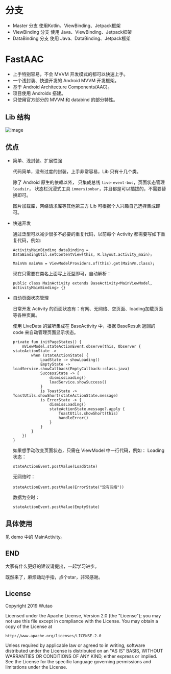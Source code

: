 # 分支
- Master 分支 使用Kotlin、ViewBinding、Jetpack框架
- ViewBinding 分支 使用 Java、ViewBinding、Jetpack框架
- DataBinding 分支 使用 Java、DataBinding、Jetpack框架

# FastAAC

- 上手特别容易，不会 MVVM 开发模式的都可以快速上手。
- 一个浅封装、快速开发的 Android MVVM 开发框架。
- 基于 Android Architecture Components(AAC)。
- 项目使用 Androidx 搭建。
- 只使用官方部分的 MVVM 和 databind 的部分特性。

## Lib 结构
   ![image](https://github.com/ldlywt/FastAAC/raw/master/img/structure.png)

## 优点

- 简单、浅封装、扩展性强
 
    代码简单，没有过度的封装，上手非常容易，Lib 只有十几个类。
    
    除了 Android 原生的依赖以外，
    只集成总线 `live-event-bus`，页面状态管理 `loadsir`，
    状态栏沉浸式工具 `immersionbar`，并且都是可以插拔的，不需要替换即可。
    
    图片加载库，网络请求库等其他第三方 Lib 可根据个人兴趣自己选择集成即可。
    

- 快速开发

    通过泛型可以减少很多不必要的重复代码，以前每个 Activity 都需要写如下重复代码，例如:
    ```
    ActivityMainBinding dataBinding = DataBindingUtil.setContentView(this, R.layout.activity_main);
    
    MainVm mainVm = ViewModelProviders.of(this).get(MainVm.class);
    ```
    现在只需要在类名上面写上泛型即可，自动解析：
    ```
    public class MainActivity extends BaseActivity<MainViewModel, ActivityMainBinding> {}
    ```
    
- 自动页面状态管理

    日常开发 Activity 的页面状态有：有网、无网络、空页面、loading加载页面等各种页面。
    
    使用 LiveData 的监听集成在 BaseActivity 中，根据 BaseResult 返回的 code 来自动管理页面显示状态。
    ```
    private fun initPageStates() {
        mViewModel.stateActionEvent.observe(this, Observer { stateActionState ->
            when (stateActionState) {
                LoadState -> showLoading()
                EmptyState -> loadService.showCallback(EmptyCallback::class.java)
                SuccessState -> {
                    dismissLoading()
                    loadService.showSuccess()
                }
                is ToastState -> ToastUtils.showShort(stateActionState.message)
                is ErrorState -> {
                    dismissLoading()
                    stateActionState.message?.apply {
                        ToastUtils.showShort(this)
                        handleError()
                    }
                }
            }
        })
    }
    ```
    
    如果想手动改变页面状态，只需在 ViewModel 中一行代码，例如：
    Loading状态：
    ```
    stateActionEvent.postValue(LoadState)
    ```
    
    无网络时：
    ```
    stateActionEvent.postValue(ErrorState("没有网络"))
    
    ```
    
    数据为空时：
    ```
    stateActionEvent.postValue(EmptyState)
    ```
 
## 具体使用
见 demo 中的 MainActivity。   

## END
大家有什么更好的建议请提出，一起学习进步。

既然来了，麻烦动动手指，点个star，非常感谢。
 
## License

Copyright 2019 Wutao

Licensed under the Apache License, Version 2.0 (the "License");
you may not use this file except in compliance with the License.
You may obtain a copy of the License at

    http://www.apache.org/licenses/LICENSE-2.0

Unless required by applicable law or agreed to in writing, software
distributed under the License is distributed on an "AS IS" BASIS,
WITHOUT WARRANTIES OR CONDITIONS OF ANY KIND, either express or implied.
See the License for the specific language governing permissions and
limitations under the License.



